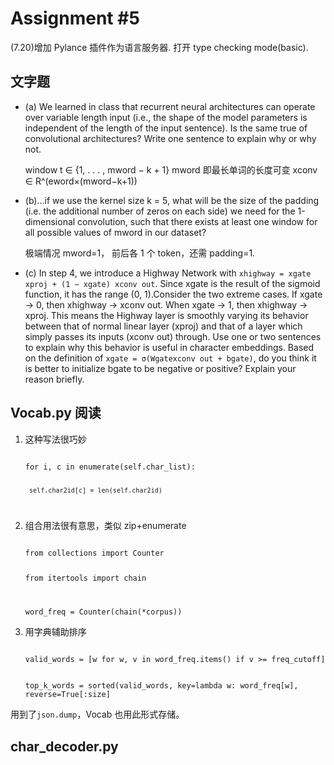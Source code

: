 # Assignment #5

(7.20)增加 Pylance 插件作为语言服务器. 打开 type checking mode(basic).

## 文字题

- (a) We learned in class that recurrent neural architectures can operate over variable length input (i.e., the shape of the model parameters is independent of the length of the input sentence). Is the same true of convolutional architectures? Write one sentence to explain why or why not.

  window t ∈ {1, . . . , mword − k + 1}
  mword 即最长单词的长度可变
  xconv ∈ R^(eword×(mword−k+1))

- (b)...if we use the kernel size k = 5, what will be the size of the padding (i.e. the additional number of zeros on each side) we need for the 1-dimensional convolution, such that there exists at least one window for all possible values of mword in our dataset?

  极端情况 mword=1， 前后各 1 个 token，还需 padding=1.

- (c) In step 4, we introduce a Highway Network with `xhighway = xgate xproj + (1 − xgate) xconv out`. Since xgate is the result of the sigmoid function, it has the range (0, 1).Consider the two extreme cases. If xgate → 0, then xhighway → xconv out. When xgate → 1, then xhighway → xproj. This means the Highway layer is smoothly varying its behavior between that of normal linear layer (xproj) and that of a layer which simply passes its inputs (xconv out) through. Use one or two sentences to explain why this behavior is useful in character embeddings. Based on the definition of `xgate = σ(Wgatexconv out + bgate)`, do you think it is better to initialize bgate to be negative or positive? Explain your reason briefly.

## Vocab.py 阅读

1. 这种写法很巧妙

   <code>
   for i, c in enumerate(self.char_list):

        self.char2id[c] = len(self.char2id)
   </code>

2. 组合用法很有意思，类似 zip+enumerate

   <code>
   from collections import Counter

   from itertools import chain

   word_freq = Counter(chain(\*corpus))
   </code>

3. 用字典辅助排序

   <code>
   valid_words = [w for w, v in word_freq.items() if v >= freq_cutoff]

   top_k_words = sorted(valid_words, key=lambda w: word_freq[w], reverse=True[:size]
   </code>

用到了`json.dump`，Vocab 也用此形式存储。

## char_decoder.py
